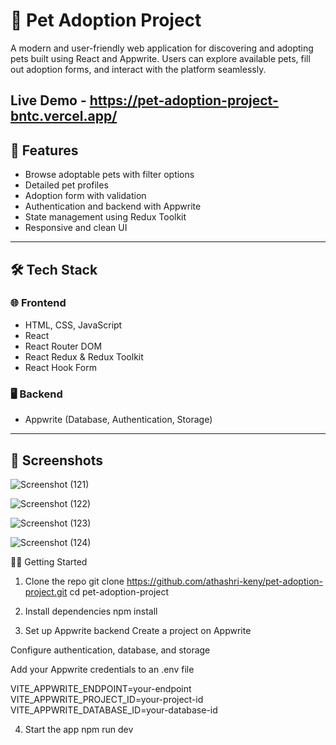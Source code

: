 # 🐾 Pet Adoption Project

A modern and user-friendly web application for discovering and adopting pets built using React and Appwrite. Users can explore available pets, fill out adoption forms, and interact with the platform seamlessly.

Live Demo - https://pet-adoption-project-bntc.vercel.app/ 
---

## 🚀 Features

- Browse adoptable pets with filter options
- Detailed pet profiles
- Adoption form with validation
- Authentication and backend with Appwrite
- State management using Redux Toolkit
- Responsive and clean UI

---

## 🛠️ Tech Stack

### 🌐 Frontend
- HTML, CSS, JavaScript
- React
- React Router DOM
- React Redux & Redux Toolkit
- React Hook Form

### 🖥️ Backend
- Appwrite (Database, Authentication, Storage)

---

## 📸 Screenshots
![Screenshot (121)](https://github.com/user-attachments/assets/b705feb3-9042-4cc0-8196-681e0fca17c1)

![Screenshot (122)](https://github.com/user-attachments/assets/934a3729-4fd1-48e5-ac7f-5ca4ecba64d9)

![Screenshot (123)](https://github.com/user-attachments/assets/fe61fd13-39dc-4a95-9c3a-3dfe85674376)

![Screenshot (124)](https://github.com/user-attachments/assets/a91c4d2c-e925-4490-84c1-ff2b7937d42d)

🧑‍💻 Getting Started
1. Clone the repo
git clone https://github.com/athashri-keny/pet-adoption-project.git
cd pet-adoption-project
2. Install dependencies
   npm install

3. Set up Appwrite backend
Create a project on Appwrite

Configure authentication, database, and storage

Add your Appwrite credentials to an .env file

VITE_APPWRITE_ENDPOINT=your-endpoint
VITE_APPWRITE_PROJECT_ID=your-project-id
VITE_APPWRITE_DATABASE_ID=your-database-id

4. Start the app
npm run dev


